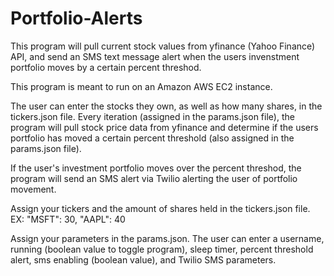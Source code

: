 # Portfolio-Alerts
This program will pull current stock values from yfinance (Yahoo Finance) API, and send an SMS text message alert when the users invenstment portfolio moves by a certain percent threshod.

This program is meant to run on an Amazon AWS EC2 instance.

The user can enter the stocks they own, as well as how many shares, in the tickers.json file. Every iteration (assigned in the params.json file), the program will pull stock price data from yfinance and determine if the users portfolio has moved a certain percent threshold (also assigned in the params.json file). 

If the user's investment portfolio moves over the percent threshod, the program will send an SMS alert via Twilio alerting the user of portfolio movement.

Assign your tickers and the amount of shares held in the tickers.json file. EX: "MSFT": 30, "AAPL": 40

Assign your parameters in the params.json. The user can enter a username, running (boolean value to toggle program), sleep timer, percent threshold alert, sms enabling (boolean value), and Twilio SMS parameters.
